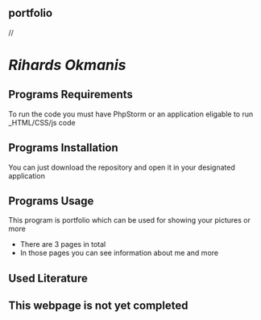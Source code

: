 ## portfolio
//
# _Rihards Okmanis_

## Programs Requirements

To run the code you must have PhpStorm or an application eligable to run _HTML/CSS/js code 

## Programs Installation

You can just download the repository and open it in your designated application

## Programs Usage 

This program is portfolio which can be used for showing your pictures or more 
* There are 3 pages in total
* In those pages you can see information about me and more 

## Used Literature

## This webpage is not yet completed 
